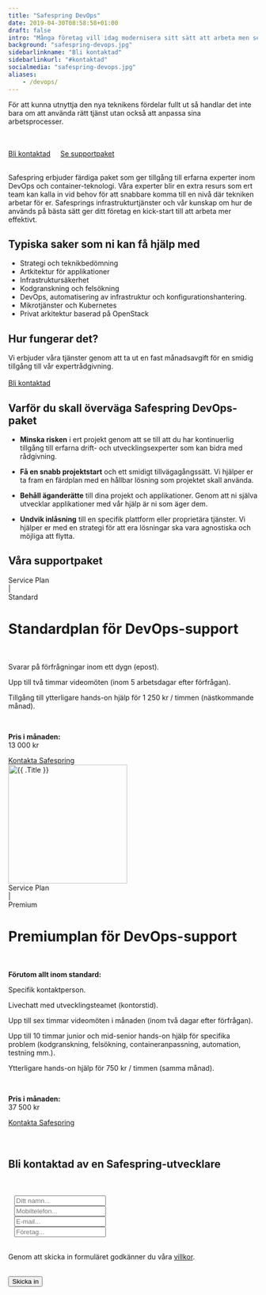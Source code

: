 ```yaml
---
title: "Safespring DevOps"
date: 2019-04-30T08:58:58+01:00
draft: false
intro: "Många företag vill idag modernisera sitt sätt att arbeta men ser ingen klar väg framåt. Safespring erbjuder färdiga paket för att snabbare kunna utnyttja molnet fullt ut."
background: "safespring-devops.jpg"
sidebarlinkname: "Bli kontaktad"
sidebarlinkurl: "#kontaktad"
socialmedia: "safespring-devops.jpg"
aliases:
    - /devops/
---
```


<div class="ingress"><p>För att kunna utnyttja den nya teknikens fördelar fullt ut så handlar det inte bara om att använda rätt tjänst utan också att anpassa sina arbetsprocesser.</p></div>

<br><br><a href="#kontaktad" id="button" style="margin:20px 20px 20px 0px;">Bli kontaktad</a><a href="#supportpaket" id="text-button" style="margin:20px 20px 20px 0px;">Se supportpaket</a><br><br>

Safespring erbjuder färdiga paket som ger tillgång till erfarna experter inom DevOps och container-teknologi. Våra experter blir en extra resurs som ert team kan kalla in vid behov för att snabbare komma till en nivå där tekniken arbetar för er. Safesprings infrastrukturtjänster och vår kunskap om hur de används på bästa sätt ger ditt företag en kick-start till att arbeta mer effektivt.

## Typiska saker som ni kan få hjälp med
- Strategi och teknikbedömning
- Artkitektur för applikationer
- Infrastruktursäkerhet
- Kodgranskning och felsökning
- DevOps, automatisering av infrastruktur och konfigurationshantering.
- Mikrotjänster och Kubernetes
- Privat arkitektur baserad på OpenStack

## Hur fungerar det?
Vi erbjuder våra tjänster genom att ta ut en fast månadsavgift för en smidig tillgång till vår expertrådgivning.
<br><br><a href="#kontaktad" id="text-button">Bli kontaktad</a>

## Varför du skall överväga Safespring DevOps-paket
- **Minska risken** i ert projekt genom att se till att du har kontinuerlig tillgång till erfarna drift- och utvecklingsexperter som kan bidra med rådgivning.

- **Få en snabb projektstart** och ett smidigt tillvägagångssätt. Vi hjälper er ta fram en färdplan med en hållbar lösning som projektet skall använda.

- **Behåll äganderätte** till dina projekt och applikationer. Genom att ni själva utvecklar applikationer med vår hjälp är ni som äger dem.

- **Undvik inlåsning** till en specifik plattform eller proprietära tjänster. Vi hjälper er med en strategi för att era lösningar ska vara agnostiska och möjliga att flytta.

<h2 id="supportpaket">Våra supportpaket</h2>
<div class="flexcontainer" style="align-items:baseline;justify-content:left;margin:0;">
  <div class="content-container">
    <div class="body my-2 p-relative bg-white shadow-1 blue-hover">
        <img src="/tjanster/images/safespring-standard-devops-support.jpg" alt="" class="d-block w-full">
  <div class="px-2 py-2">
    <div class="mb-0 small font-weight-medium text-uppercase text-muted lts-1px float-left" style="margin-right:5px;">
      Service Plan
    </div>
    <div class="mb-0 small font-weight-normal text-uppercase text-light-black lts-1px float-left" style="margin-right:5px;">
        |
    </div>
    <div class="mb-1 extra-small font-weight-medium text-uppercase text-light-black">
      Standard
    </div>
    <h1 class="ff-serif font-weight-medium text-black card-heading mt-0 mb-1" style="line-height: 1.25;">
      Standardplan för DevOps-support
    </h1><br>
    <p>Svarar på förfrågningar inom ett dygn (epost).</p>
    <p>Upp till två timmar videomöten (inom 5 arbetsdagar efter förfrågan).</p>
    <p>Tillgång till ytterligare hands-on hjälp för  1 250 kr / timmen (nästkommande månad).</p>
    <br>
    <p class="mb-1 big">
      <b class="small">Pris i månaden:</b><br>
      13 000 kr
    </p>
  </div>
  <a href="#kontaktad" class="text-uppercase d-inline-block font-weight-medium lts-2px ml-2 mb-2 text-center styled-link ff-serif" id="text-button">
    Kontakta Safespring
  </a>
  </div>
</div>
<div class="content-container">
  <div class="body my-2 p-relative bg-white shadow-1 blue-hover">
      <img src="/tjanster/images/safespring-premium-devops-support.jpg" alt="{{ .Title }}" class="d-block w-full" style="height: 240px;">
<div class="px-2 py-2">
  <div class="mb-0 small font-weight-medium text-uppercase text-muted lts-1px float-left" style="margin-right:5px;">
    Service Plan
  </div>
  <div class="mb-0 small font-weight-normal text-uppercase text-light-black lts-1px float-left" style="margin-right:5px;">
      |
  </div>
  <div class="mb-1 extra-small font-weight-medium text-uppercase text-light-black">
    Premium
  </div>
  <h1 class="ff-serif font-weight-medium text-black card-heading mt-0 mb-1" style="line-height: 1.25;">
    Premiumplan för DevOps-support
  </h1><br>
  <p class="extra-small"><b>Förutom allt inom standard:</b></p>
  <p>Specifik kontaktperson.</p>
  <p>Livechatt med utvecklings&shy;teamet (kontorstid).</p>
  <p>Upp till sex timmar videomöten i månaden (inom två dagar efter förfrågan).</p>
  <p>Upp till 10 timmar junior och mid-senior hands-on hjälp för specifika problem (kodgranskning, felsökning, containeranpassning, automation, testning mm.).</p>
  <p>Ytterligare hands-on hjälp för 750 kr / timmen (samma månad).</p>
  <br>
  <p class="mb-1 big">
    <b class="small">Pris i månaden:</b><br>
    37 500 kr
  </p>
</div>
<a href="#kontaktad" class="text-uppercase d-inline-block font-weight-medium lts-2px ml-2 mb-2 text-center styled-link ff-serif" id="text-button">
  Kontakta Safespring
</a>
</div>
</div>
</div>
<br><br>
<h2 id="kontaktad">Bli kontaktad av en Safespring-utvecklare</h2><br><br>
<script src="//twitter.github.io/typeahead.js/releases/latest/typeahead.bundle.js"></script>
<style>
  .twitter-typeahead .tt-hint{color:#195f8c}.twitter-typeahead .tt-menu{max-height:300px;overflow:auto;border:1px solid #195f8c;border-top:none;border-radius:0 0 25px 25px;width:298px;margin:-7px 0 0 -52px}.twitter-typeahead .tt-suggestion{background-color:#fafefe;padding:5px 10px;color:#323232}.tt-suggestion:first-child{margin:7px 0 0 0;padding-top:10px}.tt-suggestion:last-child{padding-bottom:20px}.twitter-typeahead .tt-suggestion:hover{background-color:#fafefe;color:#195f8c}
</style>
<script>
  jQuery(document).ready(function(){var t=null,a=jQuery("#up-client-name-input");if(a.length){var i=jQuery("<input type='hidden' name='Client.dunsNo' />"),e=jQuery("<b id='up-client-spinner' class='fa fa-refresh fa-spin' />");e.hide(),a.after(i),a.after(e),a.typeahead({hint:!0,highlight:!0,minLength:3},{name:"clients",limit:25,source:function(e,n,a){t&&clearTimeout(t),t=setTimeout(function(){$.ajax({type:"GET",url:"https://power.upsales.com/api/external/soliditet/clientSearch?name="+e,success:function(e){a(e.data)},error:function(e){}})},200)},templates:{suggestion:function(e){return"<div><div>"+e.name+"</div><span style='color: #323232; font-size: 10px;'>"+e.city+"</span></div>"}}}).bind("typeahead:autocompleted",function(e,n){a.typeahead("val",n.name),i.val(n.dunsNo),a.blur()}).bind("typeahead:select",function(e,n){a.typeahead("val",n.name),i.val(n.dunsNo)}).bind("typeahead:cursorchange",function(e,n){a.typeahead("val",n.name),i.val(n.dunsNo)}).on("typeahead:asyncrequest",function(){e.show()}).on("typeahead:asynccancel typeahead:asyncreceive",function(){e.hide()})}});
</script>
<form id="up-form" name="form_9549u4061d542b5e64b06ac436bb899d071bf" action="https://power.upsales.com/api/external/formSubmit" method="POST">
  <div class="form"><i class="fas fa-user-tie"></i>&nbsp;&nbsp;&nbsp;<input maxlength="512" type="text" name="Contact.name" required="required" placeholder="Ditt namn..."></div>
  <div class="form"><i class="fas fa-mobile-alt"></i>&nbsp;&nbsp;&nbsp;<input maxlength="512" type="text" name="Contact.cellPhone" required="required" placeholder="Mobiltelefon..."></div>
  <div class="form"><i class="fas fa-envelope"></i>&nbsp;&nbsp;&nbsp;<input maxlength="512" type="email" id="up-email-input" autocomplete="off" name="Contact.email" required="required" placeholder="E-mail..."></div>
  <div class="form"><i class="fas fa-briefcase"></i>&nbsp;&nbsp;&nbsp;<input maxlength="512" type="text" id="up-client-name-input" name="Client.name" required="required" placeholder="Företag..."></div>
	<!-- REQUIRED FIELDS -->
  <input type="hidden" name="formCid" value="9549">
	<input type="hidden" name="formId" value="9549u4061d542b5e64b06ac436bb899d071bf">
	<input type="hidden" name="isFrame" value="false">
	<input type="text" value="" name="validation" style="display: none;">
	<!-- END OF REQUIRED FIELDS -->
  <br>
	<p>Genom att skicka in formuläret godkänner du våra <a href="/dokument/personuppgiftshantering/" target="_blank">villkor</a>.</p>
  <br>
	<button type="submit" class="button">Skicka in</button>
</form>
<script>(function(){var form = document.getElementById("up-form");if(form) {form.addEventListener("submit", function(ev) {var button = ev.target.querySelector("button[type=submit]");if(button) {button.disabled = true;}});}})();</script>
